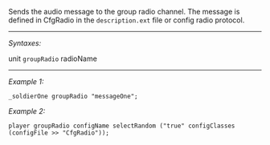 Sends the audio message to the group radio channel. The message is defined in CfgRadio in the `description.ext` file or config radio protocol.


---
*Syntaxes:*

unit `groupRadio`  radioName

---
*Example 1:*

```sqf
_soldierOne groupRadio "messageOne";
```

*Example 2:*

```sqf
player groupRadio configName selectRandom ("true" configClasses (configFile >> "CfgRadio"));
```